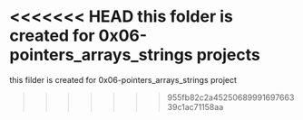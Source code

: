 <<<<<<< HEAD
this folder is created for 0x06-pointers_arrays_strings projects
=======
this filder is created for 0x06-pointers_arrays_strings project
>>>>>>> 955fb82c2a4525068999169766339c1ac71158aa
